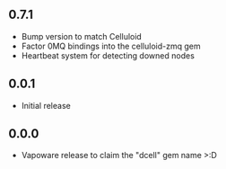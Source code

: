 0.7.1
-----
* Bump version to match Celluloid
* Factor 0MQ bindings into the celluloid-zmq gem
* Heartbeat system for detecting downed nodes

0.0.1
-----
* Initial release

0.0.0
-----
* Vapoware release to claim the "dcell" gem name >:D
